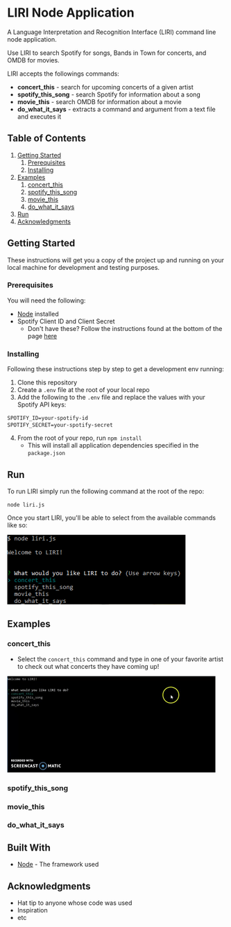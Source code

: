 # LIRI Node Application

A Language Interpretation and Recognition Interface (LIRI) command line node application.

Use LIRI to search Spotify for songs, Bands in Town for concerts, and OMDB for movies.

LIRI accepts the followings commands:

* **concert_this** - search for upcoming concerts of a given artist
* **spotify_this_song** - search Spotify for information about a song
* **movie_this** - search OMDB for information about a movie
* **do_what_it_says** - extracts a command and argument from a text file and executes it

## Table of Contents

1. [Getting Started](#getting-started)
    1. [Prerequisites](#prerequisites)
    2. [Installing](#installing)
2. [Examples](#examples)
    1. [concert_this](#concert_this)
    2. [spotify_this_song](#spotify_this_song)
    3. [movie_this](#movie_this)
    4. [do_what_it_says](#do_what_it_says)
3. [Run](#run)
4. [Acknowledgments](#acknowledgments)

## Getting Started

These instructions will get you a copy of the project up and running on your local machine for development and testing purposes.

### Prerequisites

You will need the following:

* [Node](https://nodejs.org/en/) installed
* Spotify Client ID and Client Secret
  * Don't have these? Follow the instructions found at the bottom of the page [here](https://www.npmjs.com/package/node-spotify-api)

### Installing

Following these instructions step by step to get a development env running:

1. Clone this repository
2. Create a `.env` file at the root of your local repo
3. Add the following to the `.env` file and replace the values with your Spotify API keys:

```
SPOTIFY_ID=your-spotify-id
SPOTIFY_SECRET=your-spotify-secret
```

4. From the root of your repo, run `npm install`
    * This will install all application dependencies specified in the `package.json`

## Run

To run LIRI simply run the following command at the root of the repo:

```
node liri.js
```

Once you start LIRI, you'll be able to select from the available commands like so:

![Start Image](/images/start-liri.png)

## Examples

### concert_this

* Select the `concert_this` command and type in one of your favorite artist to check out what concerts they have coming up!

![Concert This](/images/concert-this.gif)

### spotify_this_song

### movie_this

### do_what_it_says

## Built With

* [Node](https://nodejs.org/en/) - The framework used

## Acknowledgments

* Hat tip to anyone whose code was used
* Inspiration
* etc